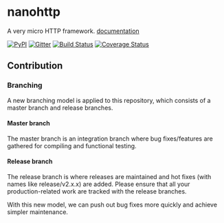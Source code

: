 # nanohttp

A very micro HTTP framework. [documentation](http://nanohttp.org)

[![PyPI](http://img.shields.io/pypi/v/nanohttp.svg)](https://pypi.python.org/pypi/nanohttp)
[![Gitter](https://badges.gitter.im/Carrene/nanohttp.svg)](https://gitter.im/Carrene/nanohttp)
[![Build Status](https://travis-ci.org/Carrene/nanohttp.svg?branch=master)](https://travis-ci.org/Carrene/nanohttp)
[![Coverage Status](https://coveralls.io/repos/github/Carrene/nanohttp/badge.svg?branch=master)](https://coveralls.io/github/Carrene/nanohttp?branch=master)


## Contribution


### Branching

A new branching model is applied to this repository, which consists of a 
master branch and release branches.

#### Master branch

The master branch is an integration branch where bug fixes/features are 
gathered for compiling and functional testing.

#### Release branch

The release branch is where releases are maintained and hot fixes 
(with names like release/v2.x.x) are added. Please ensure that all your 
production-related work are tracked with the release branches.

With this new model, we can push out bug fixes more quickly and achieve 
simpler maintenance.

